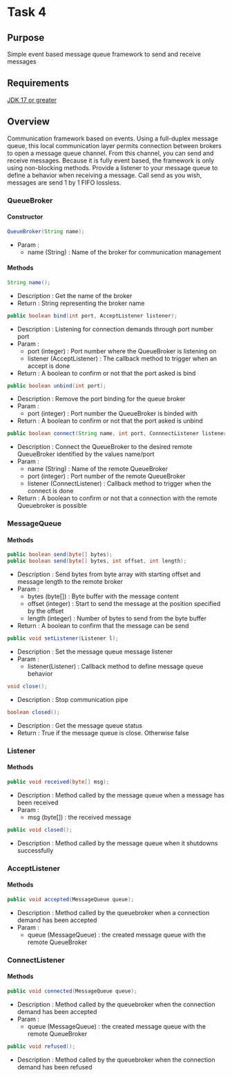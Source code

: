 # Task 4

## Purpose

Simple event based message queue framework to send and receive messages

## Requirements

[JDK 17 or greater](https://www.oracle.com/java/technologies/downloads/)

## Overview

Communication framework based on events. Using a full-duplex message queue, this local communication layer permits connection between brokers to open a message queue channel. From this channel, you can send and receive messages. Because it is fully event based, the framework is only using non-blocking methods. Provide a listener to your message queue to define a behavior when receiving a message. Call send as you wish, messages are send 1 by 1 FIFO lossless.

### QueueBroker

#### Constructor

```java
QueueBroker(String name);
```
- Param :
    - name (String) : Name of the broker for communication management

#### Methods

```java
String name();
```
- Description : Get the name of the broker
- Return : String representing the broker name

```java
public boolean bind(int port, AcceptListener listener);
```
- Description : Listening for connection demands through port number port
- Param :
    - port (integer) : Port number where the QueueBroker is listening on
    - listener (AcceptListener) : The callback method to trigger when an accept is done
- Return : A boolean to confirm or not that the port asked is bind

```java
public boolean unbind(int port);
```
- Description : Remove the port binding for the queue broker
- Param :
    - port (integer) : Port number the QueueBroker is binded with
- Return : A boolean to confirm or not that the port asked is unbind

```java
public boolean connect(String name, int port, ConnnectListener listener);
```
- Description : Connect the QueueBroker to the desired remote QueueBroker identified by the values name/port
- Param :
    - name (String) : Name of the remote QueueBroker
    - port (integer) : Port number of the remote QueueBroker
    - listener (ConnectListener) : Callback method to trigger when the connect is done
- Return : A boolean to confirm or not that a connection with the remote Queuebroker is possible

### MessageQueue

#### Methods

```java
public boolean send(byte[] bytes);
public boolean send(byte[] bytes, int offset, int length);
```
- Description : Send bytes from byte array with starting offset and message length to the remote broker
- Param :
    - bytes (byte[]) : Byte buffer with the message content
    - offset (integer) : Start to send the message at the position specified by the offset
    - length (integer) : Number of bytes to send from the byte buffer
- Return : A boolean to confirm that the message can be send

```java
public void setListener(Listener l);
```
- Description : Set the message queue message listener
- Param :
    - listener(Listener) : Callback method to define message queue behavior

```java
void close();
```
- Description : Stop communication pipe

```java
boolean closed();
```
- Description : Get the message queue status
- Return : True if the message queue is close. Otherwise false

### Listener

#### Methods

```java
public void received(byte[] msg);
```
- Description : Method called by the message queue when a message has been received
- Param :
    - msg (byte[]) : the received message

```java
public void closed();
```
- Description : Method called by the message queue when it shutdowns successfully

### AcceptListener

#### Methods

```java
public void accepted(MessageQueue queue);
```
- Description : Method called by the queuebroker when a connection demand has been accepted
- Param :
    - queue (MessageQueue) : the created message queue with the remote QueueBroker

### ConnectListener

#### Methods

```java
public void connected(MessageQueue queue);
```
- Description : Method called by the queuebroker when the connection demand has been accepted
- Param :
    - queue (MessageQueue) : the created message queue with the remote QueueBroker

```java
public void refused();
```
- Description : Method called by the queuebroker when the connection demand has been refused
